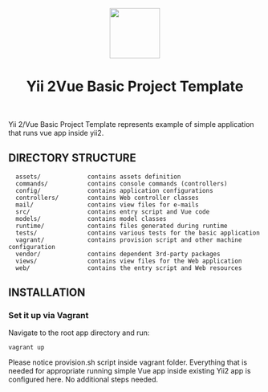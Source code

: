<p align="center">
    <a href="https://github.com/yiisoft" target="_blank">
        <img src="https://avatars0.githubusercontent.com/u/993323" height="100px">
    </a>
    <h1 align="center">Yii 2Vue Basic Project Template</h1>
    <br>
</p>

Yii 2/Vue Basic Project Template represents example of simple application that runs vue app inside yii2.


DIRECTORY STRUCTURE
-------------------

      assets/             contains assets definition
      commands/           contains console commands (controllers)
      config/             contains application configurations
      controllers/        contains Web controller classes
      mail/               contains view files for e-mails
      src/                contains entry script and Vue code
      models/             contains model classes
      runtime/            contains files generated during runtime
      tests/              contains various tests for the basic application
      vagrant/            contains provision script and other machine configuration
      vendor/             contains dependent 3rd-party packages
      views/              contains view files for the Web application
      web/                contains the entry script and Web resources


INSTALLATION
------------

### Set it up via Vagrant

Navigate to the root app directory and run: 
~~~
vagrant up
~~~

Please notice provision.sh script inside vagrant folder. Everything that is needed for appropriate running simple Vue app inside existing Yii2 app is configured here. No additional steps needed.

